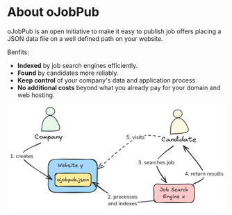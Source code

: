 # About oJobPub

oJobPub is an open initiative to make it easy to publish job offers placing a JSON data file on a well defined path on your website. 

Benfits:

- **Indexed** by job search engines efficiently.
- **Found** by candidates more reliably.
- **Keep control** of your company's data and application process.
- **No additional costs** beyond what you already pay for your domain and web hosting.

![](static/nutshell.png)